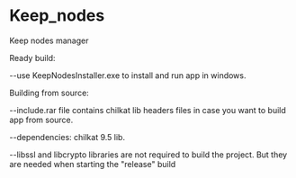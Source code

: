 # Keep_nodes
Keep nodes manager

Ready build:

--use KeepNodesInstaller.exe to install and run app in windows.

Building from source:

--include.rar file contains chilkat lib  headers files in case you want to build app from source.

--dependencies: chilkat 9.5 lib.  

--libssl and libcrypto libraries are not required to build the project. But they are needed when starting the "release" build
